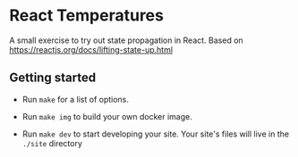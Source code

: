 # React Temperatures

A small exercise to try out state propagation in React. Based on https://reactjs.org/docs/lifting-state-up.html

## Getting started

- Run `make` for a list of options.

- Run `make img` to build your own docker image.

- Run `make dev` to start developing your site. Your site's files will live in the `./site` directory
